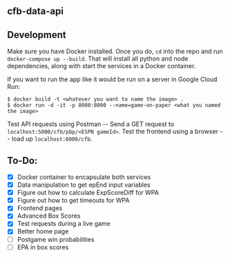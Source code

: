 cfb-data-api
---

## Development

Make sure you have Docker installed. Once you do, `cd` into the repo and run `docker-compose up --build`. That will install all python and node dependencies, along with start the services in a Docker container.

If you want to run the app like it would be run on a server in Google Cloud Run:

```Shell
$ docker build -t <whatever you want to name the image> .
$ docker run -d -it -p 8000:8000 --name=game-on-paper <what you named the image>
```

Test API requests using Postman -- Send a GET request to `localhost:5000/cfb/pbp/<ESPN gameId>`.
Test the frontend using a browser -- load up `localhost:8000/cfb`.

## To-Do:

- [X] Docker container to encapsulate both services
- [X] Data manipulation to get epEnd input variables
- [X] Figure out how to calculate ExpScoreDiff for WPA
- [X] Figure out how to get timeouts for WPA
- [X] Frontend pages
- [X] Advanced Box Scores
- [X] Test requests during a live game
- [X] Better home page
- [ ] Postgame win probabilities
- [ ] EPA in box scores
